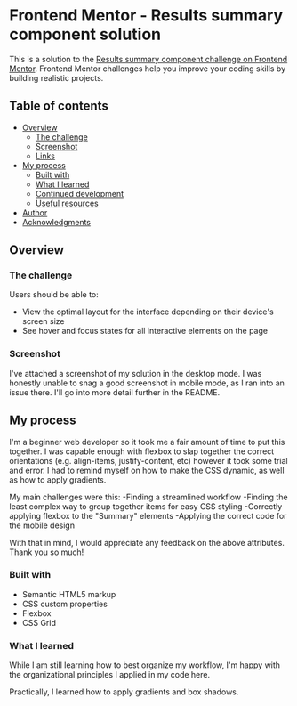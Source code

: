 # Frontend Mentor - Results summary component solution

This is a solution to the [Results summary component challenge on Frontend Mentor](https://www.frontendmentor.io/challenges/results-summary-component-CE_K6s0maV). Frontend Mentor challenges help you improve your coding skills by building realistic projects. 

## Table of contents

- [Overview](#overview)
  - [The challenge](#the-challenge)
  - [Screenshot](#screenshot)
  - [Links](#links)
- [My process](#my-process)
  - [Built with](#built-with)
  - [What I learned](#what-i-learned)
  - [Continued development](#continued-development)
  - [Useful resources](#useful-resources)
- [Author](#author)
- [Acknowledgments](#acknowledgments)


## Overview

### The challenge

Users should be able to:

- View the optimal layout for the interface depending on their device's screen size
- See hover and focus states for all interactive elements on the page

### Screenshot

I've attached a screenshot of my solution in the desktop mode. I was honestly unable to snag a good screenshot in mobile mode, as I ran into an issue there. I'll go into more detail further in the README.


## My process
I'm a beginner web developer so it took me a fair amount of time to put this together. I was capable enough with flexbox to slap together the correct orientations (e.g. align-items, justify-content, etc) however it took some trial and error. I had to remind myself on how to make the CSS dynamic, as well as how to apply gradients.

My main challenges were this:
-Finding a streamlined workflow
-Finding the least complex way to group together items for easy CSS styling
-Correctly applying flexbox to the "Summary" elements
-Applying the correct code for the mobile design

With that in mind, I would appreciate any feedback on the above attributes. Thank you so much!

### Built with

- Semantic HTML5 markup
- CSS custom properties
- Flexbox
- CSS Grid


### What I learned
While I am still learning how to best organize my workflow, I'm happy with the organizational principles I applied in my code here. 

Practically, I learned how to apply gradients and box shadows.


